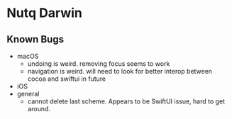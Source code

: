#  Nutq Darwin



## Known Bugs
- macOS
    - undoing is weird. removing focus seems to work
    - navigation is weird. will need to look for better interop between cocoa and swiftui in future
- iOS
- general
    - cannot delete last scheme. Appears to be SwiftUI issue, hard to get around.
